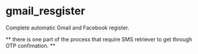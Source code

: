 # gmail_resgister
Complete automatic Gmail and Facebook register.

** there is one part of the process that require SMS retriever to get through OTP confimation. **
